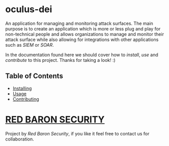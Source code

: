 # oculus-dei
An application for managing and monitoring attack surfaces. The main purpose is to create an application which is more or less plug and play for
non-technical people and allows organizations to manage and monitor their attack surface while also allowing for integrations with other 
applications such as _SIEM_ or _SOAR_.

In the documentation found here we should cover how to _install_, _use_ and _contribute_ to this project. Thanks for taking a look! :)

## Table of Contents
<!-- TOC -->
* [Installing](docs/installing/installing.md)
* [Usage](docs/usage/usage.md)
* [Contributing](docs/contributing/contributing.md)
<!-- TOC -->


# [RED BARON SECURITY](https://redbaronsecurity.com)
Project by _Red Baron Security_, if you like it feel free to contact us for collaboration.